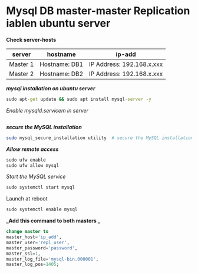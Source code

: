 # Mysql DB master-master Replication iablen ubuntu server

**Check server-hosts**

|server|hostname|ip-add|
|-----|-----|-----|
|Master 1|Hostname: DB1|IP Address: 192.168.x.xxx|
|Master 2|Hostname: DB2|IP Address: 192.168.x.xxx|


**_mysql installation on ubuntu server_**

```cmd
sudo apt-get update && sudo apt install mysql-server -y
```

_Enable mysqld.servicem in server_

```cmd

```

**_secure the MySQL installation_**

```bash
sudo mysql_secure_installation utility  # secure the MySQL installation
```

**_Allow remote access_**

```cmd
sudo ufw enable
sudo ufw allow mysql
```

_Start the MySQL service_

```cmd
sudo systemctl start mysql
```
Launch at reboot

```cmd
sudo systemctl enable mysql
```

**_Add this command to both masters _**

```sql
change master to
master_host='ip_add',
master_user='repl_user',
master_password='password',
master_ssl=1,
master_log_file='mysql-bin.000001',
master_log_pos=1405;
```


